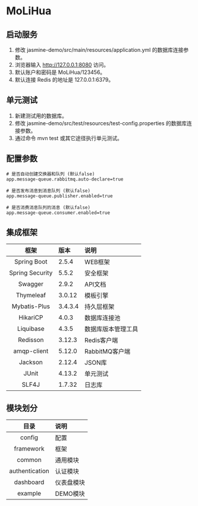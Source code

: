 # MoLiHua

## 启动服务
1. 修改 jasmine-demo/src/main/resources/application.yml 的数据库连接参数。
2. 浏览器输入 http://127.0.0.1:8080 访问。
3. 默认账户和密码是 MoLiHua/123456。
4. 默认连接 Redis 的地址是 127.0.0.1:6379。

## 单元测试
1. 新建测试用的数据库。
2. 修改 jasmine-demo/src/test/resources/test-config.properties 的数据库连接参数。
3. 通过命令 mvn test 或其它途径执行单元测试。

## 配置参数
```
# 是否自动创建交换器和队列 (默认false)
app.message-queue.rabbitmq.auto-declare=true

# 是否发布消息到消息队列 (默认false)
app.message-queue.publisher.enabled=true

# 是否消费消息队列的消息 (默认false)
app.message-queue.consumer.enabled=true
```

## 集成框架
| 框架 | 版本 | 说明 |
| :----: | :---- | :---- |
| Spring Boot | 2.5.4 | WEB框架 |
| Spring Security | 5.5.2 | 安全框架 |
| Swagger | 2.9.2 | API文档 |
| Thymeleaf | 3.0.12 | 模板引擎 |
| Mybatis-Plus | 3.4.3.4 | 持久层框架 |
| HikariCP | 4.0.3 | 数据库连接池 |
| Liquibase | 4.3.5 | 数据库版本管理工具 |
| Redisson | 3.12.3 | Redis客户端 |
| amqp-client | 5.12.0 | RabbitMQ客户端 |
| Jackson | 2.12.4 | JSON库 |
| JUnit | 4.13.2 | 单元测试 |
| SLF4J | 1.7.32 | 日志库 |

## 模块划分
| 目录 | 说明 |
| :----: | :---- |
| config | 配置 |
| framework | 框架 |
| common | 通用模块 |
| authentication | 认证模块 |
| dashboard | 仪表盘模块 |
| example | DEMO模块 |

